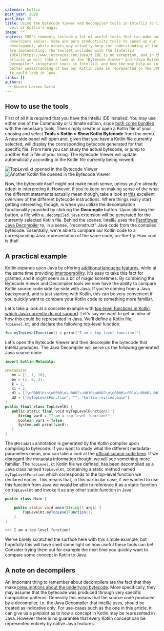 ```yaml
---
calendar: kotlin
post_year: 2020
post_day: 19
title: Using the Bytecode Viewer and Decompiler tools in IntelliJ to lift the
  veil of Kotlin's magic
image: ""
ingress: IDE's commonly include a lot of useful tools that can make our lives as
  developers easier. Some are pure productivity tools to speed up our
  development, while others may actually help our understanding of the code we
  are implementing. The toolset included with the [IntelliJ
  IDEA](https://www.jetbrains.com/idea/) IDE is no exception, and in this
  article we will take a look at the *Bytecode Viewer* and *Java Bytecode
  Decompiler* integrated tools in IntelliJ, and how the may help us in getting a
  better understanding of how our Kotlin code is represented on the JVM, and how
  it could look in Java.
links: []
authors:
  - Sondre Larsen Ovrid
---
```

## How to use the tools

First of all it is required that you have the IntelliJ IDE installed. You may use either one of the Community or Ultimate edition, since [both come bundled](https://www.jetbrains.com/idea/features/editions_comparison_matrix.html) with the necessary tools. Then simply create or open a Kotlin file of your chosing and select **Tools > Kotlin > Show Kotlin Bytecode** from the menu. A new side panel will open and, given that you have a Kotlin file currently selected, will display the corresponding bytecode generated for that specific file. From here you can study the actual bytecode, or jump to another Kotlin file of your liking. The Bytecode Viewer will update automatically according to the Kotlin file currently being viewed:

![TopLevel.kt opened in the Bytecode Viewer](https://i.ibb.co/LS7nvZc/Intelli-J-IDEA-CE-2020-2-1-Bytecode-Viewer-1.png "TopLevel.kt opened in the Bytecode Viewer")
![Another Kotlin file opened in the Bytecode Viewer](https://i.ibb.co/tDrV5yG/Intelli-J-IDEA-CE-2020-2-1-Bytecode-Viewer-2.png "Another Kotlin file opened in the Bytecode Viewer")

Now, the bytecode itself might not make much sense, unless you're already adept in interpreting it. However, if you're keen on making sense of the what the different statements actually mean though, take a look at [this](https://en.wikipedia.org/wiki/Java_bytecode_instruction_listings) excellent overview of the different bytecode instructions. Where things really start getting interesting, though, is when you utilize the decompilation functionality provided by clicking the **Decompile** button. Upon clicking the button, a file with a `.decompiled.java` extension will be generated for the currently selected Kotlin file. Behind the scenes, IntelliJ uses the [Fernflower Java Decompiler](https://github.com/JetBrains/intellij-community/blob/master/plugins/java-decompiler/engine/README.md) to, in a sense, "reconstruct" Java code from the compiled bytecode. Essentially, we're able to compare our Kotlin code to a corresponding Java representation of the same code, on-the-fly. How cool is that!

## A practical example

Kotlin expands upon Java by offering [additional language features](https://kotlinlang.org/docs/reference/comparison-to-java.html), while at the same time providing [interoperability](https://kotlinlang.org/docs/reference/java-interop.html). It's easy to take this fact for granted, and it might seem as a bit of magic sometimes. By combining the Bytecode Viewer and Decompiler tools we now have the ability to compare Kotlin source code side-by-side with Java. If you're coming from a Java background, and is just starting with Kotlin, this can be very convenient if you quickly want to compare your Kotlin code to something more familiar.

Let's take a look at a concrete example with [top-level functions in Kotlin, which Java currently do not support](https://kotlinlang.org/docs/reference/functions.html#function-scope). Let's say we want to get an idea of how this could be represented in Java. We'll define a Kotlin file, `TopLevel.kt`, and declare the following top-level function:

```kotlin
fun myTopLevelFunction() = print("I am a top level function!")
```

Let's open the Bytecode Viewer and then decompile the bytecode that IntelliJ produces. The Java Decompiler will serve us the following generated Java source code:

```kotlin
import kotlin.Metadata;

@Metadata(
   mv = {1, 1, 16},
   bv = {1, 0, 3},
   k = 2,
   xi = 2,
   d1 = {"\u0000\b\n\u0000\n\u0002\u0010\u0002\n\u0000\u001a\u0006\u0010\u0000\u001a\u00020\u0001¨\u0006\u0002"},
   d2 = {"myTopLevelFunction", "", "kotlin-reified.main"}
)
public final class TopLevelKt {
   public static final void myTopLevelFunction() {
      String var0 = "I am a top level function!";
      boolean var1 = false;
      System.out.print(var0);
   }
}
```

The `@Metadata` annotation is generated by the Kotlin compiler upon compiling to bytecode. If you want to study what the different metadata-parameters mean, you can take a look at the [official source code here](https://github.com/JetBrains/kotlin/blob/master/libraries/stdlib/jvm/runtime/kotlin/Metadata.kt). If we disregard the metadata information though, we will see something more familiar. The `TopLevel.kt` Kotlin file we defined, has been decompiled as a Java class named `TopLevelKt`, containing a static method named `myTopLevelFunction` which corresponds to the top-level function we declared earlier. This means that, in this particular case, if we wanted to use this function from Java we would be able to reference it as a static function on `TopLevelKt` and invoke it as any other static function in Java:

```java
public class Main {

    public static void main(String[] args) {
        TopLevelKt.myTopLevelFunction();
    }
}

>>> I am a top-level function!
```

We've barely scratched the surface here with this simple example, but hopefully this will have shed some light on how useful these tools can be! Consider trying them out for example the next time you quickly want to compare some concept in Kotlin to Java.

## A note on decompilers

An important thing to remember about decompilers are the fact that they make[ presumptions about the underlying bytecode](https://link.springer.com/chapter/10.1007/3-540-45937-5_10). More specifically, they may assume that the bytecode was produced through very specific compilation patterns. Generally this means that the source code produced by a decompiler, i.e. the Java Decompiler that IntelliJ uses, should be treated as indicative only. For use-cases such as the one in this article, it can give us a pinpoint as to how a concept in Kotlin may be represented in Java. However there is no guarantee that every Kotlin concept can be represented entirely by native Java features.